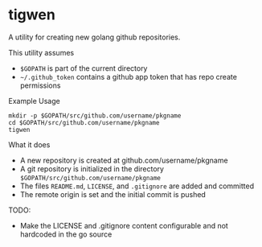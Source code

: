 # tigwen

A utility for creating new golang github repositories.

This utility assumes
* `$GOPATH` is part of the current directory
* `~/.github_token` contains a github app token that has repo create permissions

Example Usage

```
mkdir -p $GOPATH/src/github.com/username/pkgname
cd $GOPATH/src/github.com/username/pkgname
tigwen
```

What it does

* A new repository is created at github.com/username/pkgname
* A git repository is initialized in the directory `$GOPATH/src/github.com/username/pkgname`
* The files `README.md`, `LICENSE`, and `.gitignore` are added and committed
* The remote origin is set and the initial commit is pushed

TODO:

* Make the LICENSE and .gitignore content configurable and not hardcoded in the go source


